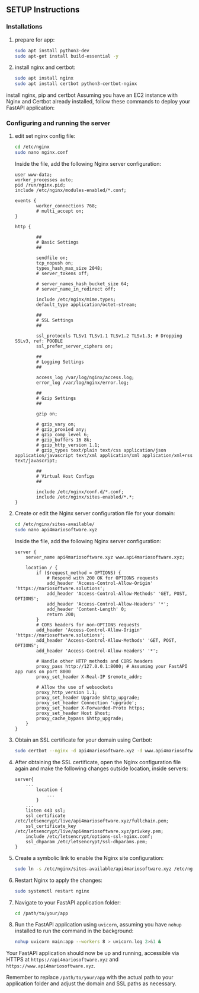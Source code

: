 ## SETUP Instructions

### Installations
1. prepare for app:

    ```bash
    sudo apt install python3-dev
    sudo apt-get install build-essential -y
    ```
2. install nginx and certbot:
    ```bash
    sudo apt install nginx
    sudo apt install certbot python3-certbot-nginx 
    ```
install nginx, pip and certbot
Assuming you have an EC2 instance with Nginx and Certbot already installed, follow these commands to deploy your FastAPI application:

### Configuring and running the server
1. edit set nginx config file:
    ```bash
    cd /etc/nginx
    sudo nano nginx.conf 
    ```

    Inside the file, add the following Nginx server configuration:

    ```
    user www-data;
    worker_processes auto;
    pid /run/nginx.pid;
    include /etc/nginx/modules-enabled/*.conf;

    events {
            worker_connections 768;
            # multi_accept on;
    }

    http {

            ##
            # Basic Settings
            ##

            sendfile on;
            tcp_nopush on;
            types_hash_max_size 2048;
            # server_tokens off;

            # server_names_hash_bucket_size 64;
            # server_name_in_redirect off;

            include /etc/nginx/mime.types;
            default_type application/octet-stream;

            ##
            # SSL Settings
            ##

            ssl_protocols TLSv1 TLSv1.1 TLSv1.2 TLSv1.3; # Dropping SSLv3, ref: POODLE
            ssl_prefer_server_ciphers on;

            ##
            # Logging Settings
            ##

            access_log /var/log/nginx/access.log;
            error_log /var/log/nginx/error.log;

            ##
            # Gzip Settings
            ##

            gzip on;

            # gzip_vary on;
            # gzip_proxied any;
            # gzip_comp_level 6;
            # gzip_buffers 16 8k;
            # gzip_http_version 1.1;
            # gzip_types text/plain text/css application/json application/javascript text/xml application/xml application/xml+rss text/javascript;

            ##
            # Virtual Host Configs
            ##

            include /etc/nginx/conf.d/*.conf;
            include /etc/nginx/sites-enabled/*.*;
    }
    ```

2. Create or edit the Nginx server configuration file for your domain:

    ```bash
    cd /etc/nginx/sites-available/
    sudo nano api4mariosoftware.xyz
    ```

    Inside the file, add the following Nginx server configuration:

    ```
    server {
        server_name api4mariosoftware.xyz www.api4mariosoftware.xyz;

        location / {
            if ($request_method = OPTIONS) {
                # Respond with 200 OK for OPTIONS requests
                add_header 'Access-Control-Allow-Origin' 'https://mariosoftware.solutions';
                add_header 'Access-Control-Allow-Methods' 'GET, POST, OPTIONS';
                add_header 'Access-Control-Allow-Headers' '*';
                add_header 'Content-Length' 0;
                return 200;
            }
            # CORS headers for non-OPTIONS requests
            add_header 'Access-Control-Allow-Origin' 'https://mariosoftware.solutions';
            add_header 'Access-Control-Allow-Methods' 'GET, POST, OPTIONS';
            add_header 'Access-Control-Allow-Headers' '*';

            # Handle other HTTP methods and CORS headers
            proxy_pass http://127.0.0.1:8000; # Assuming your FastAPI app runs on port 8000
            proxy_set_header X-Real-IP $remote_addr;

            # Allow the use of websockets
            proxy_http_version 1.1;
            proxy_set_header Upgrade $http_upgrade;
            proxy_set_header Connection 'upgrade';
            proxy_set_header X-Forwarded-Proto https;
            proxy_set_header Host $host;
            proxy_cache_bypass $http_upgrade;
        }
    }
    ```


3. Obtain an SSL certificate for your domain using Certbot:

    ```bash
    sudo certbot --nginx -d api4mariosoftware.xyz -d www.api4mariosoftware.xyz
    ```

4. After obtaining the SSL certificate, open the Nginx configuration file again and make the following changes outside location, inside servers:

    ```
    server{
        ...
            location {
                ...
            }
        ...
        listen 443 ssl;
        ssl_certificate /etc/letsencrypt/live/api4mariosoftware.xyz/fullchain.pem;
        ssl_certificate_key /etc/letsencrypt/live/api4mariosoftware.xyz/privkey.pem;
        include /etc/letsencrypt/options-ssl-nginx.conf;
        ssl_dhparam /etc/letsencrypt/ssl-dhparams.pem;
    }
    ```


5. Create a symbolic link to enable the Nginx site configuration:

    ```bash
    sudo ln -s /etc/nginx/sites-available/api4mariosoftware.xyz /etc/nginx/sites-enabled/ -f
    ```

6. Restart Nginx to apply the changes:

    ```bash
    sudo systemctl restart nginx
    ```
7. Navigate to your FastAPI application folder:

    ```bash
    cd /path/to/your/app
    ```

9. Run the FastAPI application using `uvicorn`, assuming you have `nohup` installed to run the command in the background:

    ```bash
    nohup uvicorn main:app --workers 8 > uvicorn.log 2>&1 &
    ```

Your FastAPI application should now be up and running, accessible via HTTPS at `https://api4mariosoftware.xyz` and `https://www.api4mariosoftware.xyz`.
                                          
Remember to replace `/path/to/your/app` with the actual path to your application folder and adjust the domain and SSL paths as necessary.
